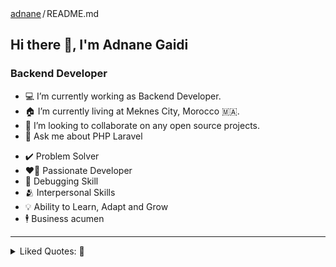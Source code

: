 <div class="Box-body p-4">
  <div class="d-flex flex-justify-between">
    <div class="text-mono text-small mb-3">
      <a href="/adnanegaidi" class="no-underline Link--primary">adnane</a><span class="color-fg-muted d-inline-block" style="padding:0px 2px;">/</span>README<span class="color-fg-muted">.md</span>
    </div>

  </div>
  <article class="markdown-body entry-content container-lg f5" itemprop="text">
    <h2 dir="auto">Hi there 👋, I'm Adnane Gaidi</h2>
<h3 dir="auto">Backend Developer</h3>
<ul dir="auto">
<li>💻 I’m currently working as Backend Developer.</li>
<li>🏠 I’m currently living at Meknes City, Morocco 🇲🇦.</li>
<li>👯 I’m looking to collaborate on any open source projects.</li>
<li>💬 Ask me about PHP Laravel</li>
</ul>

<ul dir="auto">
<li>✔️  Problem Solver</li>
<li>❤️‍🔥 Passionate Developer</li>
<li>🐛 Debugging Skill</li>
<li>🫂 Interpersonal Skills</li>
<li>💡 Ability to Learn, Adapt and Grow</li>
<li>🕴️ Business acumen</li>
</ul>
<hr>
<details>
<summary>
 Liked Quotes: 📖 
</summary>
<hr>
<blockquote>
<p dir="auto">“If I do a job in 30 minutes it’s because I spent 10 years learning how to do that in 30 minutes. You owe me for the years, not the minutes.”</p>
</blockquote>
<hr>
<blockquote>
<p dir="auto">“Today’s goals: Coffee and kindness. Maybe two coffees, and then kindness.”  ~  <strong>Nanea Hoffman</strong></p>
</blockquote>
<hr>
<blockquote>
<p dir="auto">The significant problems we face cannot be solved by the same level of thinking that created them. ~ <strong>Albert Einstein</strong></p>
</blockquote>
<hr>
<blockquote>
<p dir="auto">A clever person solves a problem. A wise person AVOIDS it. - <strong>Albert Einstein</strong></p>
</blockquote>
<hr>
<blockquote>
<p dir="auto">It is not enough to do your best: you must KNOW what to do, and THEN do your best.  ~  <strong>W.Edwards Deming</strong></p>
</blockquote>
<hr>
<blockquote>
<p dir="auto">Everybody Knows:</p>
<ul dir="auto">
<li>Discipline is the best tool.</li>
<li>Design first, then code.</li>
<li>Don’t patch bugs out, rewrite them out.</li>
<li>Don’t test bugs out, DESIGN them out.</li>
</ul>
</blockquote>
<hr>
<blockquote>
<p dir="auto">Why do we never have time to do it right, but always have time to DO IT OVER?</p>
</blockquote>
<hr>

<blockquote>
<p dir="auto">“In order to be irreplaceable, one must always be different”  ~  <strong>Coco Chanel</strong></p>
</blockquote>
<hr>

<blockquote>
<p dir="auto">“Trust Me, I never Lose; I either win or learn!”</p>
</blockquote>
<hr>
</details>

</article>
</div>
